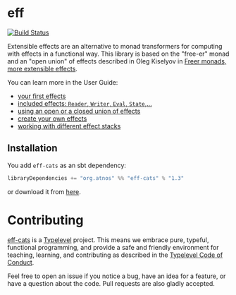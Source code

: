 # eff

[![Build Status](https://travis-ci.org/etorreborre/eff-cats.png?branch=master)](https://travis-ci.org/etorreborre/eff-cats)

Extensible effects are an alternative to monad transformers for computing with effects in a functional way. 
This library is based on the "free-er" monad and an "open union" of effects described in 
Oleg Kiselyov in [Freer monads, more extensible effects](http://okmij.org/ftp/Haskell/extensible/more.pdf).

You can learn more in the User Guide:

 - [your first effects](http://etorreborre.github.io/eff-cats/org.atnos.site.Introduction.html)
 - [included effects: `Reader`, `Writer`, `Eval`, `State`,...](http://etorreborre.github.io/eff-cats/org.atnos.site.OutOfTheBox.html)
 - [using an open or a closed union of effects](http://etorreborre.github.io/eff-cats/org.atnos.site.OpenClosed.html)
 - [create your own effects](http://etorreborre.github.io/eff-cats/org.atnos.site.CreateEffects.html)
 - [working with different effect stacks](http://etorreborre.github.io/eff-cats/org.atnos.site.TransformStack.html)
 
## Installation

You add `eff-cats` as an sbt dependency:
```scala
libraryDependencies += "org.atnos" %% "eff-cats" % "1.3"
```

or download it from [here](https://oss.sonatype.org/content/repositories/releases/org/atnos/eff-cats_2.11/1.0/eff-cats_2.11-1.3.jar).
 
# Contributing
 
[eff-cats](https://github.com/etorreborre/eff-cats/) is a [Typelevel](http://typelevel.org) project. This means we embrace pure, typeful, functional programming, 
and provide a safe and friendly environment for teaching, learning, and contributing as described in the [Typelevel Code of Conduct](http://typelevel.org/conduct.html). 

Feel free to open an issue if you notice a bug, have an idea for a feature, or have a question about the code. Pull requests are also gladly accepted. 
 
